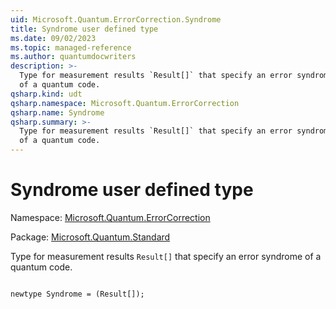 ```yaml
---
uid: Microsoft.Quantum.ErrorCorrection.Syndrome
title: Syndrome user defined type
ms.date: 09/02/2023
ms.topic: managed-reference
ms.author: quantumdocwriters
description: >-
  Type for measurement results `Result[]` that specify an error syndrome
  of a quantum code.
qsharp.kind: udt
qsharp.namespace: Microsoft.Quantum.ErrorCorrection
qsharp.name: Syndrome
qsharp.summary: >-
  Type for measurement results `Result[]` that specify an error syndrome
  of a quantum code.
---
```


# Syndrome user defined type

Namespace: [Microsoft.Quantum.ErrorCorrection](xref:Microsoft.Quantum.ErrorCorrection)

Package: [Microsoft.Quantum.Standard](https://nuget.org/packages/Microsoft.Quantum.Standard)


Type for measurement results `Result[]` that specify an error syndromeof a quantum code.

```qsharp

newtype Syndrome = (Result[]);
```


